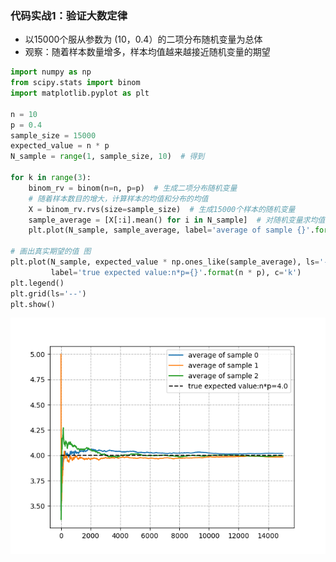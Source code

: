 ### 代码实战1：验证大数定律

* 以15000个服从参数为 (10，0.4）的二项分布随机变量为总体
* 观察：随着样本数量增多，样本均值越来越接近随机变量的期望

```python
import numpy as np
from scipy.stats import binom
import matplotlib.pyplot as plt

n = 10
p = 0.4
sample_size = 15000
expected_value = n * p
N_sample = range(1, sample_size, 10)  # 得到

for k in range(3):
    binom_rv = binom(n=n, p=p)  # 生成二项分布随机变量
    # 随着样本数目的增大，计算样本的均值和分布的均值
    X = binom_rv.rvs(size=sample_size)  # 生成15000个样本的随机变量
    sample_average = [X[:i].mean() for i in N_sample]  # 对随机变量求均值
    plt.plot(N_sample, sample_average, label='average of sample {}'.format(k))

# 画出真实期望的值 图
plt.plot(N_sample, expected_value * np.ones_like(sample_average), ls='--',
         label='true expected value:n*p={}'.format(n * p), c='k')
plt.legend()
plt.grid(ls='--')
plt.show()
```

![image-20230405170206471](%E6%A0%B7%E6%9C%AC%E5%9D%87%E5%80%BC%E4%B8%8E%E9%9A%8F%E6%9C%BA%E5%8F%98%E9%87%8F%E6%9C%9F%E6%9C%9B%E7%9A%84%E5%85%B3%E7%B3%BB.assets/image-20230405170206471.png)